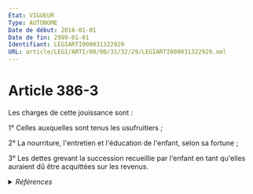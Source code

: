 ```yaml
---
État: VIGUEUR
Type: AUTONOME
Date de début: 2016-01-01
Date de fin: 2999-01-01
Identifiant: LEGIARTI000031322929
URL: article/LEGI/ARTI/00/00/31/32/29/LEGIARTI000031322929.xml
---
```


<h1>Article 386-3</h1>

Les charges de cette jouissance sont :<br />

1° Celles auxquelles sont tenus les usufruitiers ;<br />

2° La nourriture, l'entretien et l'éducation de l'enfant, selon sa fortune ;<br />

3° Les dettes grevant la succession recueillie par l'enfant en tant qu'elles
auraient dû être acquittées sur les revenus.


<details>
  <summary><em>Références</em></summary>

  <h2>Articles faisant référence à l'article</h2>
  
  <ul>
    <li>
      <a href="https://legal.tricoteuses.fr//redirection/LEGIARTI000031322334?vers=git&vers=legifrance">Ordonnance n° 2015-1288 du 15 octobre 2015 portant simplification et modernisation du droit de la famille - article 3 ENTIEREMENT_MODIF</a> CREE source
    </li>
  </ul>
  
  <h2>Références faites par l'article</h2>
  
  <ul>
    <li>
      2015-10-15 CREE cible <a href="https://legal.tricoteuses.fr//redirection/LEGIARTI000031322334?vers=git&vers=legifrance">Ordonnance n° 2015-1288 du 15 octobre 2015 portant simplification et modernisation du droit de la famille - article 3 ENTIEREMENT_MODIF</a>
    </li>
  </ul>
</details>

